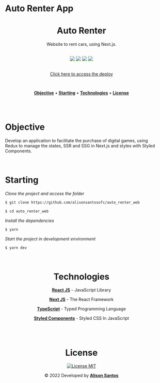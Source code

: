 # Auto Renter App


<div align="center">
  <div>    
  </div>
</div>

<h1 align="center">Auto Renter</h1>
<p align="center">Website to rent cars, using Next.js.</p>

<br>

<div align="center">
  <span>
    <img src="https://img.shields.io/badge/ReactJS-323330?style=for-the-badge&labelColor=00B4FF&color=00B4FF&logo=react&logoColor=ffffff"/>
  </span>
  <span>
    <img src="https://img.shields.io/badge/NextJS-323330?style=for-the-badge&labelColor=080808&color=080808&logo=nextdotjs&logoColor=ffffff"/>
  </span>
  <span>
    <img src="https://img.shields.io/badge/Typescript-323330?style=for-the-badge&labelColor=1E7CE3&color=1E7CE3&logo=typescript&logoColor=fff"/>         </span>
  <span>
    <img src="https://img.shields.io/badge/Styled Components-323330?style=for-the-badge&labelColor=E96DC9&color=E96DC9&logo=styled-componemts&logoColor=fff"/>
    </span>
</div>
<br>

<p align="center"><a href="https://githubrepoexplorer.netlify.app/">Click here to access the deploy</a></p>

<br>

<p align="center">
  <a href="#objective"><b>Objective</b></a> •
  <a href="#starting"><b>Starting</b></a> •
  <a href="#technologies"><b>Technologies</b></a> •
  <a href="#license"><b>License</b></a>
</p>
<br>
<br>

<div id="objective">
  <h1>Objective</h1>
  <p>
    Develop an application to facilitate the purchase of digital games, using Redux to manage the states, SSR and SSG in Next.js and styles with Styled Components.
  </p>
</div>
<br>

<div id="starting">
  <h1>Starting</h1>

  *Clone the project and access the folder*

  ```bash
  $ git clone https://github.com/alisonsantosofc/auto_renter_web

  $ cd auto_renter_web
  ```

  *Install the dependencies*

  ```bash
  $ yarn
  ```

  *Start the project in development environment*

  ```bash
  $ yarn dev
  ```
</div>
<br>

<div align="center" id="technologies">
  <h1>Technologies</h1>

  <p><a href="https://pt-br.reactjs.org/"><b>React JS</b></a> -  JavaScript Library</p>
  
  <p><a href="https://nextjs.org/"><b>Next JS</b></a> -  The React Framework</p>

  <p><a href="https://www.typescriptlang.org/"><b>TypeScript</b></a> - Typed Programming Language</p>

  <p><a href="https://styled-components.com/docs"><b>Styled Components</b></a> - Styled CSS In JavaScript</p>
</div>
<br>

<div align="center" id="license">

</div>

<br>
<div align="center" id="autor">
  <h1>License</h1>

  <p>
    <a href="https://opensource.org/licenses/MIT">
      <img src="https://img.shields.io/badge/License-MIT-blue.svg" alt="License MIT">
    </a>
  </p>

  <p>&copy; 2022 Developed by <b><a href="https://github.com/alisonsantosofc">Alison Santos</a></b></p>
</div>

